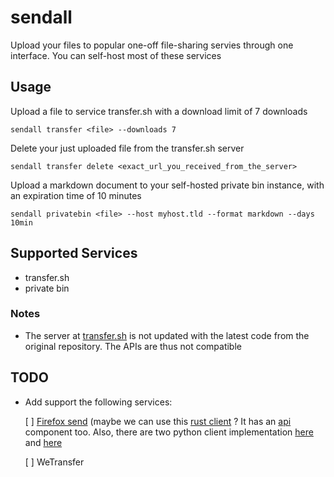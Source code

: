 # sendall

Upload your files to popular one-off file-sharing servies through one interface. You can self-host most of these services

## Usage

Upload a file to service transfer.sh with a download limit of 7 downloads
```
sendall transfer <file> --downloads 7
```

Delete your just uploaded file from the transfer.sh server
```
sendall transfer delete <exact_url_you_received_from_the_server>
```

Upload a markdown document to your self-hosted private bin instance, with an expiration time of 10 minutes
```
sendall privatebin <file> --host myhost.tld --format markdown --days 10min
```

## Supported Services
* transfer.sh
* private bin 

### Notes
* The server at [transfer.sh](https://transfer.sh) is not updated with the latest code from the original repository. The APIs are thus not compatible

## TODO

* Add support the following services:

    [ ] [Firefox send](https://github.com/mozilla/send) (maybe we can use this [rust client](https://github.com/timvisee/ffsend) ? It has an [api](https://github.com/timvisee/ffsend-api) component too. Also, there are two python client implementation [here](https://github.com/nneonneo/ffsend) and [here](https://github.com/ehuggett/send-cli)

    [ ] WeTransfer
